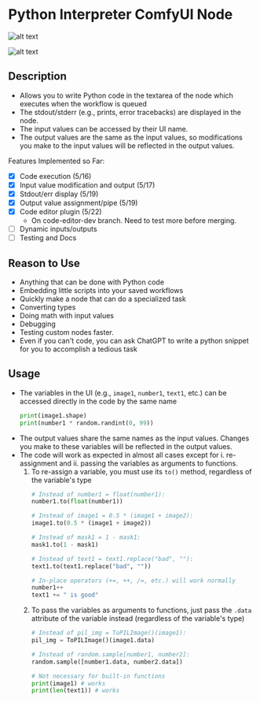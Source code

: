 # Python Interpreter ComfyUI Node

![alt text](wiki/pictures/demos/new-example-caption-draw.png)

![alt text](wiki/pictures/demos/new-example-complementary-colors.png)

## Description

- Allows you to write Python code in the textarea of the node which executes when the workflow is queued
- The stdout/stderr (e.g., prints, error tracebacks) are displayed in the node. 
- The input values can be accessed by their UI name. 
- The output values are the same as the input values, so modifications you make to the input values will be reflected in the output values.

Features Implemented so Far:
- [x] Code execution (5/16)
- [x] Input value modification and output (5/17)
- [x] Stdout/err display (5/19)
- [x] Output value assignment/pipe (5/19)
- [x] Code editor plugin (5/22)
  - On code-editor-dev branch. Need to test more before merging. 
- [ ] Dynamic inputs/outputs
- [ ] Testing and Docs

## Reason to Use

- Anything that can be done with Python code
- Embedding little scripts into your saved workflows
- Quickly make a node that can do a specialized task
- Converting types
- Doing math with input values
- Debugging
- Testing custom nodes faster.
- Even if you can't code, you can ask ChatGPT to write a python snippet for you to accomplish a tedious task


## Usage

- The variables in the UI (e.g., `image1`, `number1`, `text1`, etc.) can be accessed directly in the code by the same name
    ```python
    print(image1.shape)
    print(number1 * random.randint(0, 99))
    ```
- The output values share the same names as the input values. Changes you make to these variables will be reflected in the output values.
- The code will work as expected in almost all cases except for i. re-assignment and ii. passing the variables as arguments to functions.
  1.  To re-assign a variable, you must use its `to()` method, regardless of the variable's type
      ```python
      # Instead of number1 = float(number1):
      number1.to(float(number1))

      # Instead of image1 = 0.5 * (image1 + image2):
      image1.to(0.5 * (image1 + image2))

      # Instead of mask1 = 1 - mask1:
      mask1.to(1 - mask1)

      # Instead of text1 = text1.replace("bad", ""):
      text1.to(text1.replace("bad", ""))

      # In-place operators (+=, ++, /=, etc.) will work normally
      number1++
      text1 += " is good"
      ```
  2. To pass the variables as arguments to functions, just pass the `.data` attribute of the variable instead (regardless of the variable's type)
      ```python
      # Instead of pil_img = ToPILImage()(image1):
      pil_img = ToPILImage()(image1.data)

      # Instead of random.sample[number1, number2]:
      random.sample([number1.data, number2.data])

      # Not necessary for built-in functions
      print(image1) # works
      print(len(text1)) # works
      ```